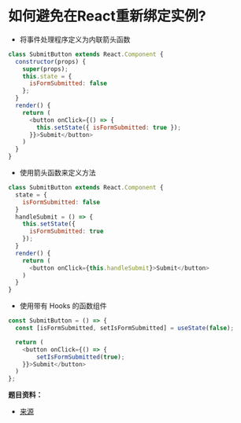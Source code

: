 # 如何避免在React重新绑定实例?

- 将事件处理程序定义为内联箭头函数

```js
class SubmitButton extends React.Component {
  constructor(props) {
    super(props);
    this.state = {
      isFormSubmitted: false
    };
  }
  render() {
    return (
      <button onClick={() => {
        this.setState({ isFormSubmitted: true });
      }}>Submit</button>
    )
  }
}

```

- 使用箭头函数来定义方法

```js
class SubmitButton extends React.Component {
  state = {
    isFormSubmitted: false
  }
  handleSubmit = () => {
    this.setState({
      isFormSubmitted: true
    });
  }
  render() {
    return (
      <button onClick={this.handleSubmit}>Submit</button>
    )
  }
}

```

- 使用带有 Hooks 的函数组件

```js
const SubmitButton = () => {
  const [isFormSubmitted, setIsFormSubmitted] = useState(false);

  return (
    <button onClick={() => {
        setIsFormSubmitted(true);
    }}>Submit</button>
  )
};

```


**题目资料：**

- [来源](https://juejin.im/post/5dc20a4ff265da4d4e30040b#heading-34)